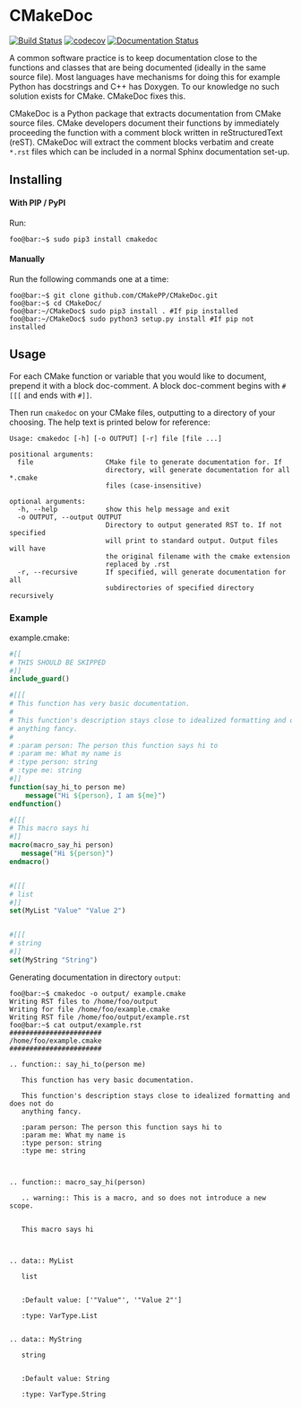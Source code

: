 # CMakeDoc
[![Build Status](https://travis-ci.com/CMakePP/CMakeDoc.svg?branch=master)](
https://travis-ci.com/CMakePP/CMakeDoc)
[![codecov](
https://codecov.io/gh/CMakePP/CMakeDoc/branch/master/graph/badge.svg)](
https://codecov.io/gh/CMakePP/CMakeDoc)
[![Documentation Status](
https://readthedocs.org/projects/cmakedoc/badge/?version=latest)](
https://cmakedoc.readthedocs.io/en/latest/?badge=latest)

A common software practice is to keep documentation close to the functions and
classes that are being documented (ideally in the same source file). Most
languages have mechanisms for doing this for example Python has docstrings and
C++ has Doxygen. To our knowledge no such solution exists for CMake. CMakeDoc
fixes this.

CMakeDoc is a Python package that extracts documentation from CMake source
files. CMake developers document their functions by immediately proceeding the
function with a comment block written in reStructuredText (reST). CMakeDoc will
extract the comment blocks verbatim and create `*.rst` files which can be
included in a normal Sphinx documentation set-up.

## Installing

#### With PIP / PyPI
Run:
```console
foo@bar:~$ sudo pip3 install cmakedoc
```

#### Manually
Run the following commands one at a time:

```console
foo@bar:~$ git clone github.com/CMakePP/CMakeDoc.git
foo@bar:~$ cd CMakeDoc/
foo@bar:~/CMakeDoc$ sudo pip3 install . #If pip installed
foo@bar:~/CMakeDoc$ sudo python3 setup.py install #If pip not installed
```

## Usage
For each CMake function or variable that you would like to document, prepend it with a block doc-comment.
A block doc-comment begins with `#[[[` and ends with `#]]`.

Then run `cmakedoc` on your CMake files, outputting to a directory of your choosing. The help text is printed below for reference:
```
Usage: cmakedoc [-h] [-o OUTPUT] [-r] file [file ...]

positional arguments:
  file                  CMake file to generate documentation for. If
                        directory, will generate documentation for all *.cmake
                        files (case-insensitive)

optional arguments:
  -h, --help            show this help message and exit
  -o OUTPUT, --output OUTPUT
                        Directory to output generated RST to. If not specified
                        will print to standard output. Output files will have
                        the original filename with the cmake extension
                        replaced by .rst
  -r, --recursive       If specified, will generate documentation for all
                        subdirectories of specified directory recursively
```

### Example
example.cmake:
```cmake                                                                                      
#[[
# THIS SHOULD BE SKIPPED
#]]
include_guard()

#[[[
# This function has very basic documentation.
#
# This function's description stays close to idealized formatting and does not do
# anything fancy.
#
# :param person: The person this function says hi to
# :param me: What my name is
# :type person: string
# :type me: string
#]]
function(say_hi_to person me)
    message("Hi ${person}, I am ${me}")
endfunction()

#[[[
# This macro says hi
#]]
macro(macro_say_hi person)
   message("Hi ${person}")
endmacro()


#[[[
# list
#]]
set(MyList "Value" "Value 2")


#[[[
# string
#]]
set(MyString "String")

```

Generating documentation in directory `output`:
```console
foo@bar:~$ cmakedoc -o output/ example.cmake
Writing RST files to /home/foo/output
Writing for file /home/foo/example.cmake
Writing RST file /home/foo/output/example.rst
foo@bar:~$ cat output/example.rst
#######################
/home/foo/example.cmake
#######################

.. function:: say_hi_to(person me)
   
   This function has very basic documentation.
   
   This function's description stays close to idealized formatting and does not do
   anything fancy.
   
   :param person: The person this function says hi to
   :param me: What my name is
   :type person: string
   :type me: string
   


.. function:: macro_say_hi(person)

   .. warning:: This is a macro, and so does not introduce a new scope.

   
   This macro says hi
   


.. data:: MyList
   
   list
   

   :Default value: ['"Value"', '"Value 2"']

   :type: VarType.List


.. data:: MyString
   
   string
   

   :Default value: String

   :type: VarType.String



```
